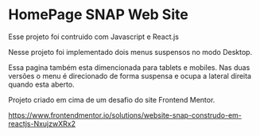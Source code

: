 # HomePage SNAP Web Site

Esse projeto foi contruido com Javascript e React.js

Nesse projeto foi implementado dois menus suspensos no modo Desktop.

Essa pagina também esta dimencionada para tablets e mobiles. Nas duas versões o menu é direcionado de forma suspensa e ocupa a lateral direita quando esta aberto.

Projeto criado em cima de um desafio do site Frontend Mentor.

https://www.frontendmentor.io/solutions/website-snap-construdo-em-reactjs-NxujzwXRx2
